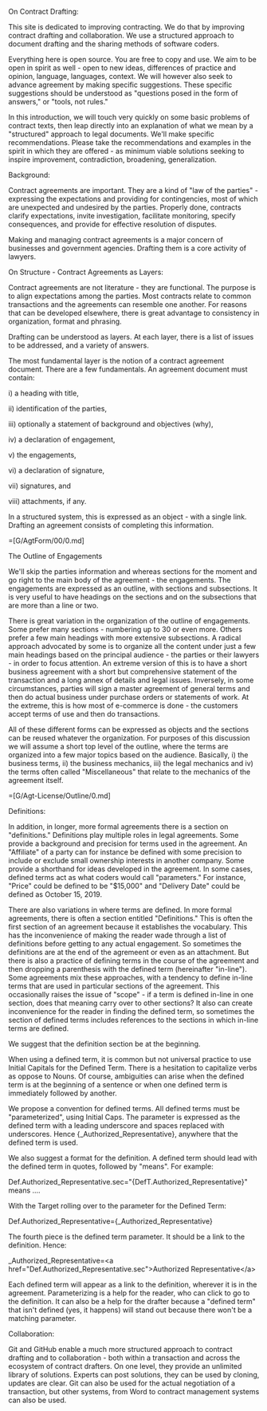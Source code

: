 On Contract Drafting:

This site is dedicated to improving contracting.  We do that by improving contract drafting and collaboration.  We use a structured approach to document drafting and the sharing methods of software coders.

Everything here is open source.  You are free to copy and use.  We aim to be open in spirit as well - open to new ideas, differences of practice and opinion, language, languages, context.  We will however also seek to advance agreement by making specific suggestions.  These specific suggestions should be understood as "questions posed in the form of answers," or "tools, not rules."

In this introduction, we will touch very quickly on some basic problems of contract texts, then leap directly into an explanation of what we mean by a "structured" approach to legal documents.  We'll make specific recommendations.  Please take the recommendations and examples in the spirit in which they are offered -  as minimum viable solutions seeking to inspire improvement, contradiction, broadening, generalization.


Background:

Contract agreements are important.  They are a kind of "law of the parties" - expressing the expectations and providing for contingencies, most of which are unexpected and undesired by the parties.  Properly done, contracts clarify expectations, invite investigation, facilitate monitoring, specify consequences, and provide for effective resolution of disputes.

Making and managing contract agreements is a major concern of businesses and government agencies.  Drafting them is a core activity of lawyers. 


On Structure - Contract Agreements as Layers:

Contract agreements are not literature - they are functional.  The purpose is to align expectations among the parties.  Most contracts relate to common transactions and the agreements can resemble one another.  For reasons that can be developed elsewhere, there is great advantage to consistency in organization, format and phrasing.

Drafting can be understood as layers.  At each layer, there is a list of issues to be addressed, and a variety of answers.

The most fundamental layer is the notion of a contract agreement document.  There are a few fundamentals.  An agreement document must contain:

i) a heading with title,

ii) identification of the parties,

iii) optionally a statement of background and objectives (why),

iv) a declaration of engagement,

v) the engagements,

vi) a declaration of signature,

vii) signatures, and

viii) attachments, if any.

In a structured system, this is expressed as an object - with a single link.  Drafting an agreement consists of completing this information.

=[G/AgtForm/00/0.md]


The Outline of Engagements

We'll skip the parties information and whereas sections for the moment and go right to the main body of the agreement - the engagements.  The engagements are expressed as an outline, with sections and subsections.  It is very useful to have headings on the sections and on the subsections that are more than a line or two.

There is great variation in the organization of the outline of engagements.  Some prefer many sections - numbering up to 30 or even more.  Others prefer a few main headings with more extensive subsections.  A radical approach advocated by some is to organize all the content under just a few main headings based on the principal audience - the parties or their lawyers - in order to focus attention.  An extreme version of this is to have a short business agreement with a short but comprehensive statement of the transaction and a long annex of details and legal issues.  Inversely, in some circumstances, parties will sign a master agreement of general terms and then do actual business under purchase orders or statements of work.  At the extreme, this is how most of e-commerce is done - the customers accept terms of use and then do transactions.

All of these different forms can be expressed as objects and the sections can be reused whatever the organization.  For purposes of this discussion we will assume a short top level of the outline, where the terms are organized into a few major topics based on the audience.  Basically, i) the business terms, ii) the business mechanics, iii) the legal mechanics and iv) the terms often called "Miscellaneous" that relate to the mechanics of the agreement itself.

=[G/Agt-License/Outline/0.md]

Definitions:

In addition, in longer, more formal agreements there is a section on "definitions."   Definitions play multiple roles in legal agreements.  Some provide a background and precision for terms used in the agreement.  An "Affiliate" of a party can for instance be defined with some precision to include or exclude small ownership interests in another company.  Some provide a shorthand for ideas developed in the agreement.  In some cases, defined terms act as what coders would call "parameters."  For instance, "Price" could be defined to be "$15,000" and "Delivery Date" could be defined as October 15, 2019.

There are also variations in where terms are defined.  In more formal agreements, there is often a section entitled "Definitions."  This is often the first section of an agreement because it establishes the vocabulary.  This has the inconvenience of making the reader wade through a list of definitions before getting to any actual engagement.  So sometimes the definitions are at the end of the agremeent or even as an attachment. But there is also a practice of defining terms in the course of the agreement and then dropping a parenthesis with the defined term (hereinafter "in-line").  Some agreements mix these approaches, with a tendency to define in-line terms that are used in particular sections of the agreement.  This occasionally raises the issue of "scope" - if a term is defined in-line in one section, does that meaning carry over to other sections?  It also can create inconvenience for the reader in finding the defined term, so sometimes the section of defined terms includes references to the sections in which in-line terms are defined.

We suggest that the definition section be at the beginning.

When using a defined term, it is common but not universal practice to use Initial Capitals for the Defined Term.  There is a hesitation to capitalize verbs as oppose to Nouns.  Of course, ambiguities can arise when the defined term is at the beginning of a sentence or when one defined term is immediately followed by another.

We propose a convention for defined terms.  All defined terms must be "parameterized", using Initial Caps.  The parameter is expressed as the defined term with a leading underscore and spaces replaced with underscores.  Hence {_Authorized_Representative}, anywhere that the defined term is used.

We also suggest a format for the definition.  A defined term should lead with the defined term in quotes, followed by "means".  For example:

Def.Authorized_Representative.sec="{DefT.Authorized_Representative}" means ....

With the Target rolling over to the parameter for the Defined Term:

Def.Authorized_Representative={_Authorized_Representative}

The fourth piece is the defined term parameter. It should be a link to the definition.  Hence:

_Authorized_Representative=&lt;a  href="Def.Authorized_Representative.sec"&gt;Authorized Representative&lt;/a&gt;

Each defined term will appear as a link to the definition, wherever it is in the agreement.  Parameterizing is a help for the reader, who can click to go to the definition.  It can also be a help for the drafter because a "defined term" that isn't defined (yes, it happens) will stand out because there won't be a matching parameter. 


Collaboration:

Git and GitHub enable a much more structured approach to contract drafting and to collaboration - both within a transaction and across the ecosystem of contract drafters.  On one level, they provide an unlimited library of solutions.  Experts can post solutions, they can be used by cloning, updates are clear.   Git can also be used for the actual negotiation of a transaction, but other systems, from Word to contract management systems can also be used.
